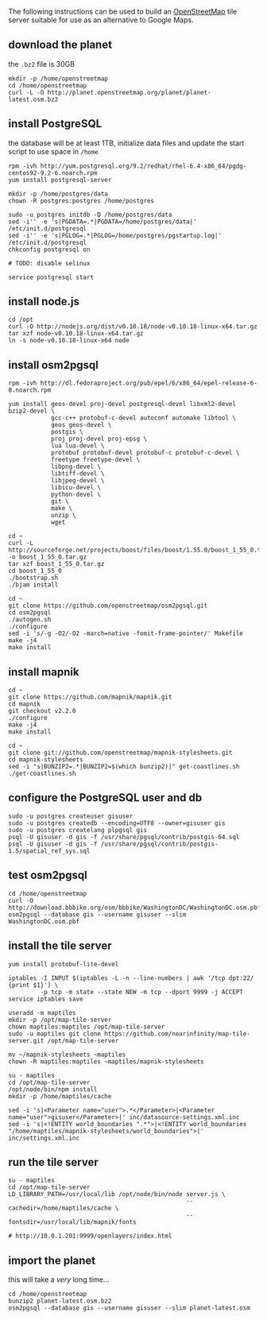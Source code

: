 The following instructions can be used to build an [OpenStreetMap](http://www.openstreetmap.org/) tile server suitable for use as an alternative to Google Maps.


download the planet
-------------------
the `.bz2` file is 30GB

    mkdir -p /home/openstreetmap
    cd /home/openstreetmap
    curl -L -O http://planet.openstreetmap.org/planet/planet-latest.osm.bz2


install PostgreSQL
------------------
the database will be at least 1TB, initialize data files and update the start script to use space in `/home`

    rpm -ivh http://yum.postgresql.org/9.2/redhat/rhel-6.4-x86_64/pgdg-centos92-9.2-6.noarch.rpm
    yum install postgresql-server

    mkdir -p /home/postgres/data
    chown -R postgres:postgres /home/postgres

    sudo -u postgres initdb -D /home/postgres/data
    sed -i'' -e 's|PGDATA=.*|PGDATA=/home/postgres/data|' /etc/init.d/postgresql
    sed -i'' -e 's|PGLOG=.*|PGLOG=/home/postgres/pgstartup.log|' /etc/init.d/postgresql
    chkconfig postgresql on
    
    # TODO: disable selinux
    
    service postgresql start


install node.js
---------------

    cd /opt
    curl -O http://nodejs.org/dist/v0.10.18/node-v0.10.18-linux-x64.tar.gz
    tar xzf node-v0.10.18-linux-x64.tar.gz
    ln -s node-v0.10.18-linux-x64 node


install osm2pgsql
-----------------

    rpm -ivh http://dl.fedoraproject.org/pub/epel/6/x86_64/epel-release-6-8.noarch.rpm

    yum install geos-devel proj-devel postgresql-devel libxml2-devel bzip2-devel \
                gcc-c++ protobuf-c-devel autoconf automake libtool \
                geos geos-devel \
                postgis \
                proj proj-devel proj-epsg \
                lua lua-devel \
                protobuf protobuf-devel protobuf-c protobuf-c-devel \
                freetype freetype-devel \
                libpng-devel \
                libtiff-devel \
                libjpeg-devel \
                libicu-devel \
                python-devel \
                git \
                make \
                unzip \
                wget

    cd ~
    curl -L http://sourceforge.net/projects/boost/files/boost/1.55.0/boost_1_55_0.tar.gz/download -o boost_1_55_0.tar.gz
    tar xzf boost_1_55_0.tar.gz
    cd boost_1_55_0
    ./bootstrap.sh
    ./bjam install

    cd ~
    git clone https://github.com/openstreetmap/osm2pgsql.git
    cd osm2pgsql
    ./autogen.sh
    ./configure
    sed -i 's/-g -O2/-O2 -march=native -fomit-frame-pointer/' Makefile
    make -j4
    make install


install mapnik
--------------

    cd ~
    git clone https://github.com/mapnik/mapnik.git
    cd mapnik
    git checkout v2.2.0
    ./configure
    make -j4
    make install

    cd ~
    git clone git://github.com/openstreetmap/mapnik-stylesheets.git
    cd mapnik-stylesheets
    sed -i "s|BUNZIP2=.*|BUNZIP2=$(which bunzip2)|" get-coastlines.sh
    ./get-coastlines.sh


configure the PostgreSQL user and db
------------------------------------

    sudo -u postgres createuser gisuser
    sudo -u postgres createdb --encoding=UTF8 --owner=gisuser gis
    sudo -u postgres createlang plpgsql gis
    psql -U gisuser -d gis -f /usr/share/pgsql/contrib/postgis-64.sql
    psql -U gisuser -d gis -f /usr/share/pgsql/contrib/postgis-1.5/spatial_ref_sys.sql


test osm2pgsql
--------------

    cd /home/openstreetmap
    curl -O http://download.bbbike.org/osm/bbbike/WashingtonDC/WashingtonDC.osm.pbf
    osm2pgsql --database gis --username gisuser --slim WashingtonDC.osm.pbf


install the tile server
-----------------------

    yum install protobuf-lite-devel

    iptables -I INPUT $(iptables -L -n --line-numbers | awk '/tcp dpt:22/ {print $1}') \
             -p tcp -m state --state NEW -m tcp --dport 9999 -j ACCEPT
    service iptables save

    useradd -m maptiles
    mkdir -p /opt/map-tile-server
    chown maptiles:maptiles /opt/map-tile-server
    sudo -u maptiles git clone https://github.com/nearinfinity/map-tile-server.git /opt/map-tile-server

    mv ~/mapnik-stylesheets ~maptiles
    chown -R maptiles:maptiles ~maptiles/mapnik-stylesheets

    su - maptiles
    cd /opt/map-tile-server
    /opt/node/bin/npm install
    mkdir -p /home/maptiles/cache

    sed -i 's|<Parameter name="user">.*</Parameter>|<Parameter name="user">gisuser</Parameter>|' inc/datasource-settings.xml.inc
    sed -i 's|<!ENTITY world_boundaries ".*">|<!ENTITY world_boundaries "/home/maptiles/mapnik-stylesheets/world_boundaries">|' inc/settings.xml.inc


run the tile server
-------------------

    su - maptiles
    cd /opt/map-tile-server
    LD_LIBRARY_PATH=/usr/local/lib /opt/node/bin/node server.js \
                                                      --cachedir=/home/maptiles/cache \
                                                      --fontsdir=/usr/local/lib/mapnik/fonts

    # http://10.0.1.201:9999/openlayers/index.html


import the planet
-----------------
this will take a _very_ long time...

    cd /home/openstreetmap
    bunzip2 planet-latest.osm.bz2
    osm2pgsql --database gis --username gisuser --slim planet-latest.osm
